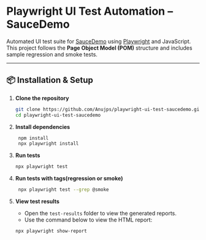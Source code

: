 # Playwright UI Test Automation – SauceDemo

Automated UI test suite for [SauceDemo](https://www.saucedemo.com) using [Playwright](https://playwright.dev/) and JavaScript.  
This project follows the **Page Object Model (POM)** structure and includes sample regression and smoke tests.

---

## 📦 Installation & Setup

1. **Clone the repository**
   ```bash
   git clone https://github.com/Anujps/playwright-ui-test-saucedemo.git
   cd playwright-ui-test-saucedemo
   ```
2. **Install dependencies**
   ```bash
    npm install
    npx playwright install
    ```
3. **Run tests**
   ```bash
   npx playwright test
   ```
4. **Run tests with tags(regression or smoke)**
   ```bash
    npx playwright test --grep @smoke
    ```
   
5. **View test results**
   - Open the `test-results` folder to view the generated reports.
   - Use the command below to view the HTML report:
   ```bash
   npx playwright show-report
   ```
   
